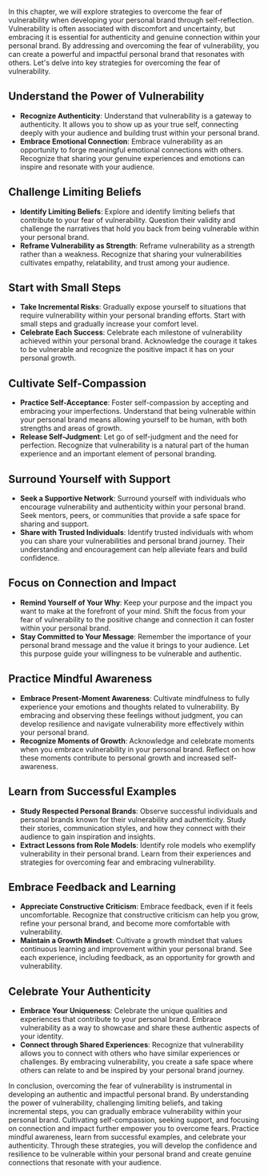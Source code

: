 
In this chapter, we will explore strategies to overcome the fear of vulnerability when developing your personal brand through self-reflection. Vulnerability is often associated with discomfort and uncertainty, but embracing it is essential for authenticity and genuine connection within your personal brand. By addressing and overcoming the fear of vulnerability, you can create a powerful and impactful personal brand that resonates with others. Let's delve into key strategies for overcoming the fear of vulnerability.

Understand the Power of Vulnerability
-------------------------------------

* **Recognize Authenticity**: Understand that vulnerability is a gateway to authenticity. It allows you to show up as your true self, connecting deeply with your audience and building trust within your personal brand.
* **Embrace Emotional Connection**: Embrace vulnerability as an opportunity to forge meaningful emotional connections with others. Recognize that sharing your genuine experiences and emotions can inspire and resonate with your audience.

Challenge Limiting Beliefs
--------------------------

* **Identify Limiting Beliefs**: Explore and identify limiting beliefs that contribute to your fear of vulnerability. Question their validity and challenge the narratives that hold you back from being vulnerable within your personal brand.
* **Reframe Vulnerability as Strength**: Reframe vulnerability as a strength rather than a weakness. Recognize that sharing your vulnerabilities cultivates empathy, relatability, and trust among your audience.

Start with Small Steps
----------------------

* **Take Incremental Risks**: Gradually expose yourself to situations that require vulnerability within your personal branding efforts. Start with small steps and gradually increase your comfort level.
* **Celebrate Each Success**: Celebrate each milestone of vulnerability achieved within your personal brand. Acknowledge the courage it takes to be vulnerable and recognize the positive impact it has on your personal growth.

Cultivate Self-Compassion
-------------------------

* **Practice Self-Acceptance**: Foster self-compassion by accepting and embracing your imperfections. Understand that being vulnerable within your personal brand means allowing yourself to be human, with both strengths and areas of growth.
* **Release Self-Judgment**: Let go of self-judgment and the need for perfection. Recognize that vulnerability is a natural part of the human experience and an important element of personal branding.

Surround Yourself with Support
------------------------------

* **Seek a Supportive Network**: Surround yourself with individuals who encourage vulnerability and authenticity within your personal brand. Seek mentors, peers, or communities that provide a safe space for sharing and support.
* **Share with Trusted Individuals**: Identify trusted individuals with whom you can share your vulnerabilities and personal brand journey. Their understanding and encouragement can help alleviate fears and build confidence.

Focus on Connection and Impact
------------------------------

* **Remind Yourself of Your Why**: Keep your purpose and the impact you want to make at the forefront of your mind. Shift the focus from your fear of vulnerability to the positive change and connection it can foster within your personal brand.
* **Stay Committed to Your Message**: Remember the importance of your personal brand message and the value it brings to your audience. Let this purpose guide your willingness to be vulnerable and authentic.

Practice Mindful Awareness
--------------------------

* **Embrace Present-Moment Awareness**: Cultivate mindfulness to fully experience your emotions and thoughts related to vulnerability. By embracing and observing these feelings without judgment, you can develop resilience and navigate vulnerability more effectively within your personal brand.
* **Recognize Moments of Growth**: Acknowledge and celebrate moments when you embrace vulnerability in your personal brand. Reflect on how these moments contribute to personal growth and increased self-awareness.

Learn from Successful Examples
------------------------------

* **Study Respected Personal Brands**: Observe successful individuals and personal brands known for their vulnerability and authenticity. Study their stories, communication styles, and how they connect with their audience to gain inspiration and insights.
* **Extract Lessons from Role Models**: Identify role models who exemplify vulnerability in their personal brand. Learn from their experiences and strategies for overcoming fear and embracing vulnerability.

Embrace Feedback and Learning
-----------------------------

* **Appreciate Constructive Criticism**: Embrace feedback, even if it feels uncomfortable. Recognize that constructive criticism can help you grow, refine your personal brand, and become more comfortable with vulnerability.
* **Maintain a Growth Mindset**: Cultivate a growth mindset that values continuous learning and improvement within your personal brand. See each experience, including feedback, as an opportunity for growth and vulnerability.

Celebrate Your Authenticity
---------------------------

* **Embrace Your Uniqueness**: Celebrate the unique qualities and experiences that contribute to your personal brand. Embrace vulnerability as a way to showcase and share these authentic aspects of your identity.
* **Connect through Shared Experiences**: Recognize that vulnerability allows you to connect with others who have similar experiences or challenges. By embracing vulnerability, you create a safe space where others can relate to and be inspired by your personal brand journey.

In conclusion, overcoming the fear of vulnerability is instrumental in developing an authentic and impactful personal brand. By understanding the power of vulnerability, challenging limiting beliefs, and taking incremental steps, you can gradually embrace vulnerability within your personal brand. Cultivating self-compassion, seeking support, and focusing on connection and impact further empower you to overcome fears. Practice mindful awareness, learn from successful examples, and celebrate your authenticity. Through these strategies, you will develop the confidence and resilience to be vulnerable within your personal brand and create genuine connections that resonate with your audience.
